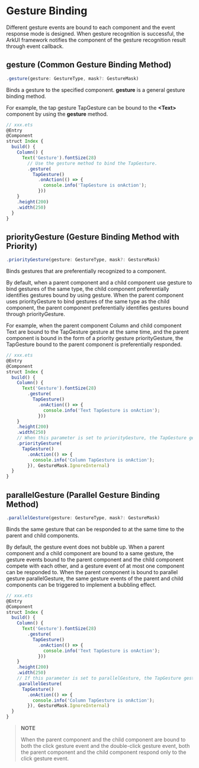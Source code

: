 # Gesture Binding


Different gesture events are bound to each component and the event response mode is designed. When gesture recognition is successful, the ArkUI framework notifies the component of the gesture recognition result through event callback.


## gesture (Common Gesture Binding Method)


```ts
.gesture(gesture: GestureType, mask?: GestureMask)
```

Binds a gesture to the specified component. **gesture** is a general gesture binding method.

For example, the tap gesture TapGesture can be bound to the **\<Text>** component by using the **gesture** method.


```ts
// xxx.ets
@Entry
@Component
struct Index {
  build() {
    Column() {
      Text('Gesture').fontSize(28)
        // Use the gesture method to bind the TapGesture.
        .gesture(
          TapGesture()
            .onAction(() => {
              console.info('TapGesture is onAction');
            }))
    }
    .height(200)
    .width(250)
  }
}
```


## priorityGesture (Gesture Binding Method with Priority)


```ts
.priorityGesture(gesture: GestureType, mask?: GestureMask)
```

Binds gestures that are preferentially recognized to a component.

By default, when a parent component and a child component use gesture to bind gestures of the same type, the child component preferentially identifies gestures bound by using gesture. When the parent component uses priorityGesture to bind gestures of the same type as the child component, the parent component preferentially identifies gestures bound through priorityGesture.

For example, when the parent component Column and child component Text are bound to the TapGesture gesture at the same time, and the parent component is bound in the form of a priority gesture priorityGesture, the TapGesture bound to the parent component is preferentially responded.



```ts
// xxx.ets
@Entry
@Component
struct Index {
  build() {
    Column() {
      Text('Gesture').fontSize(28)
        .gesture(
          TapGesture()
            .onAction(() => {
              console.info('Text TapGesture is onAction');
            }))
    }
    .height(200)
    .width(250)
    // When this parameter is set to priorityGesture, the TapGesture gesture event of the Text component is ignored when the text area is tapped, and the TapGesture gesture event of the parent component Column is preferentially responded.
    .priorityGesture(
      TapGesture()
        .onAction(() => {
          console.info('Column TapGesture is onAction');
        }), GestureMask.IgnoreInternal)
  }
}
```


## parallelGesture (Parallel Gesture Binding Method)


```ts
.parallelGesture(gesture: GestureType, mask?: GestureMask)
```

Binds the same gesture that can be responded to at the same time to the parent and child components.

By default, the gesture event does not bubble up. When a parent component and a child component are bound to a same gesture, the gesture events bound to the parent component and the child component compete with each other, and a gesture event of at most one component can be responded to. When the parent component is bound to parallel gesture parallelGesture, the same gesture events of the parent and child components can be triggered to implement a bubbling effect.



```ts
// xxx.ets
@Entry
@Component
struct Index {
  build() {
    Column() {
      Text('Gesture').fontSize(28)
        .gesture(
          TapGesture()
            .onAction(() => {
              console.info('Text TapGesture is onAction');
            }))
    }
    .height(200)
    .width(250)
    // If this parameter is set to parallelGesture, the TapGesture gesture events of the parent component Column and child component Text are responded when the text area is clicked.
    .parallelGesture(
      TapGesture()
        .onAction(() => {
          console.info('Column TapGesture is onAction');
        }), GestureMask.IgnoreInternal)
  }
}
```


>**NOTE**
>
>When the parent component and the child component are bound to both the click gesture event and the double-click gesture event, both the parent component and the child component respond only to the click gesture event.
